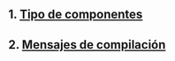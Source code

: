 ## 1. <a href="index.html#/pages/component_type.md" target="_blank">Tipo de componentes</a>
## 2. <a href="index.html#/pages/component_state.md" target="_blank">Mensajes de compilación</a>